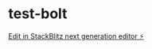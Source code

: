 # test-bolt

[Edit in StackBlitz next generation editor ⚡️](https://stackblitz.com/~/github.com/lucasmelojs/test-bolt)